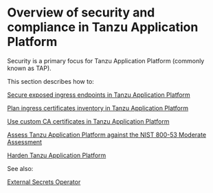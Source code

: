 # Overview of security and compliance in Tanzu Application Platform

Security is a primary focus for Tanzu Application Platform (commonly known as TAP).

This section describes how to:

[Secure exposed ingress endpoints in Tanzu Application Platform](./issuer.hbs.md)

[Plan ingress certificates inventory in Tanzu Application Platform](./inventory.hbs.md)

[Use custom CA certificates in Tanzu Application Platform](./custom-ca-certificates.hbs.md)

[Assess Tanzu Application Platform against the NIST 800-53 Moderate Assessment](tap-nist-matrix.hbs.md)

[Harden Tanzu Application Platform](tap-nist-matrix.hbs.md)

See also:

[External Secrets Operator](../external-secrets/about-external-secrets-operator.hbs.md)
